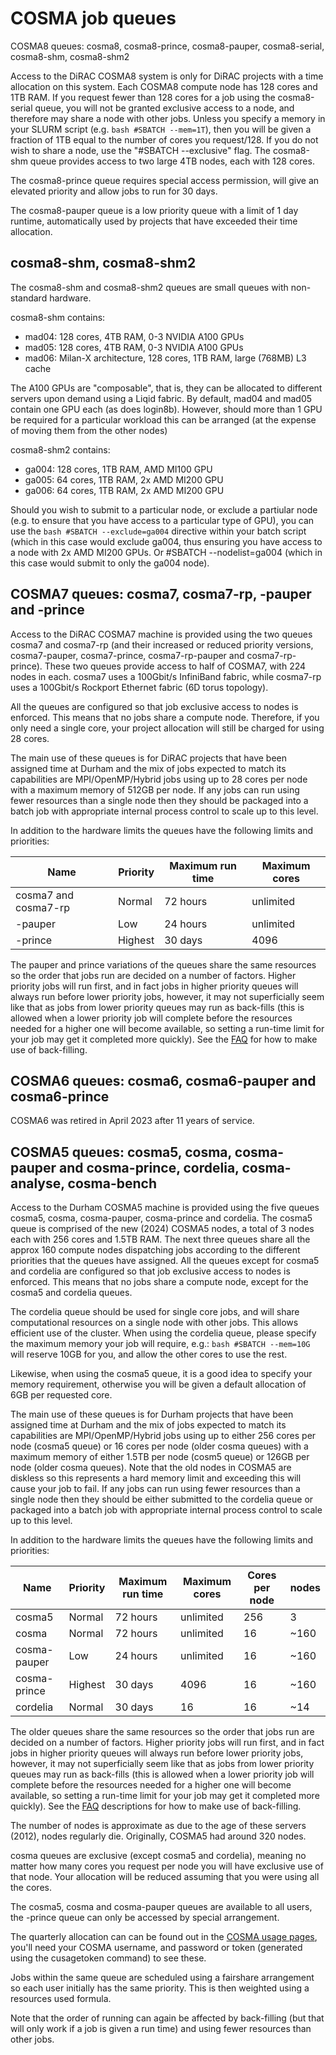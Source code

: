 # COSMA job queues

COSMA8 queues: cosma8, cosma8-prince, cosma8-pauper, cosma8-serial, cosma8-shm, cosma8-shm2

Access to the DiRAC COSMA8 system is only for DiRAC projects with a time allocation on this system. Each COSMA8 compute node has 128 cores and 1TB RAM. If you request fewer than 128 cores for a job using the cosma8-serial queue, you will not be granted exclusive access to a node, and therefore may share a node with other jobs. Unless you specify a memory in your SLURM script (e.g. ```bash #SBATCH --mem=1T```), then you will be given a fraction of 1TB equal to the number of cores you request/128. If you do not wish to share a node, use the "#SBATCH --exclusive" flag. The cosma8-shm queue provides access to two large 4TB nodes, each with 128 cores.

The cosma8-prince queue requires special access permission, will give an elevated priority and allow jobs to run for 30 days.

The cosma8-pauper queue is a low priority queue with a limit of 1 day runtime, automatically used by projects that have exceeded their time allocation.

## cosma8-shm, cosma8-shm2

The cosma8-shm and cosma8-shm2 queues are small queues with non-standard hardware.

cosma8-shm contains:

* mad04: 128 cores, 4TB RAM, 0-3 NVIDIA A100 GPUs
* mad05: 128 cores, 4TB RAM, 0-3 NVIDIA A100 GPUs
* mad06: Milan-X architecture, 128 cores, 1TB RAM, large (768MB) L3 cache

The A100 GPUs are "composable", that is, they can be allocated to different servers upon demand using a Liqid fabric. By default, mad04 and mad05 contain one GPU each (as does login8b). However, should more than 1 GPU be required for a particular workload this can be arranged (at the expense of moving them from the other nodes)

cosma8-shm2 contains:

* ga004: 128 cores, 1TB RAM, AMD MI100 GPU
* ga005: 64 cores, 1TB RAM, 2x AMD MI200 GPU
* ga006: 64 cores, 1TB RAM, 2x AMD MI200 GPU

Should you wish to submit to a particular node, or exclude a partiular node (e.g. to ensure that you have access to a particular type of GPU), you can use the ```bash #SBATCH --exclude=ga004``` directive within your batch script (which in this case would exclude ga004, thus ensuring you have access to a node with 2x AMD MI200 GPUs. Or #SBATCH --nodelist=ga004 (which in this case would submit to only the ga004 node).

## COSMA7 queues: cosma7, cosma7-rp, -pauper and -prince

Access to the DiRAC COSMA7 machine is provided using the two queues cosma7 and cosma7-rp (and their increased or reduced priority versions, cosma7-pauper, cosma7-prince, cosma7-rp-pauper and cosma7-rp-prince). These two queues provide access to half of COSMA7, with 224 nodes in each.  cosma7 uses a 100Gbit/s InfiniBand fabric, while cosma7-rp uses a 100Gbit/s Rockport Ethernet fabric (6D torus topology).

All the queues are configured so that job exclusive access to nodes is enforced. This means that no jobs share a compute node. Therefore, if you only need a single core, your project allocation will still be charged for using 28 cores.

The main use of these queues is for DiRAC projects that have been assigned time at Durham and the mix of jobs expected to match its capabilities are MPI/OpenMP/Hybrid jobs using up to 28 cores per node with a maximum memory of 512GB per node. If any jobs can run using fewer resources than a single node then they should be packaged into a batch job with appropriate internal process control to scale up to this level.

In addition to the hardware limits the queues have the following limits and priorities:


| Name             | Priority          | Maximum run time	   | Maximum cores    |  
| ---------------- | ----------------- | ----------------------| ---------------- | 
| cosma7 and cosma7-rp           | Normal            | 72 hours              | unlimited        | 
| -pauper	   | Low               | 24 hours              | unlimited        | 
| -prince    | Highest           | 30 days               | 4096             | 

The pauper and prince variations of the queues share the same resources so the order that jobs run are decided on a number of factors. Higher priority jobs will run first, and in fact jobs in higher priority queues will always run before lower priority jobs, however, it may not superficially seem like that as jobs from lower priority queues may run as back-fills (this is allowed when a lower priority job will complete before the resources needed for a higher one will become available, so setting a run-time limit for your job may get it completed more quickly). See the [FAQ](faq) for how to make use of back-filling.

## COSMA6 queues: cosma6, cosma6-pauper and cosma6-prince

COSMA6 was retired in April 2023 after 11 years of service.

## COSMA5 queues: cosma5, cosma, cosma-pauper and cosma-prince, cordelia, cosma-analyse, cosma-bench

Access to the Durham COSMA5 machine is provided using the five queues cosma5, cosma, cosma-pauper, cosma-prince and cordelia. The cosma5 queue is comprised of the new (2024) COSMA5 nodes, a total of 3 nodes each with 256 cores and 1.5TB RAM.  The next three queues share all the approx 160 compute nodes dispatching jobs according to the different priorities that the queues have assigned. All the queues except for cosma5 and cordelia are configured so that job exclusive access to nodes is enforced. This means that no jobs share a compute node, except for the cosma5 and cordelia queues.

The cordelia queue should be used for single core jobs, and will share computational resources on a single node with other jobs. This allows efficient use of the cluster. When using the cordelia queue, please specify the maximum memory your job will require, e.g.: ```bash #SBATCH --mem=10G``` will reserve 10GB for you, and allow the other cores to use the rest.

Likewise, when using the cosma5 queue, it is a good idea to specify your memory requirement, otherwise you will be given a default allocation of 6GB per requested core.

The main use of these queues is for Durham projects that have been assigned time at Durham and the mix of jobs expected to match its capabilities are MPI/OpenMP/Hybrid jobs using up to either 256 cores per node (cosma5 queue) or 16 cores per node (older cosma queues) with a maximum memory of either 1.5TB per node (cosm5 queue) or 126GB per node (older cosma queues). Note that the old nodes in COSMA5 are diskless so this represents a hard memory limit and exceeding this will cause your job to fail. If any jobs can run using fewer resources than a single node then they should be either submitted to the cordelia queue or packaged into a batch job with appropriate internal process control to scale up to this level.

In addition to the hardware limits the queues have the following limits and priorities:

| Name             | Priority          | Maximum run time        | Maximum cores    | Cores per node | nodes |  
| ---------------- | ----------------- | ------------------------| ---------------- | ---------------| ------|
| cosma5           | Normal            | 72 hours                | unlimited        | 256            | 3     |
| cosma            | Normal            | 72 hours                | unlimited        | 16             | ~160  |
| cosma-pauper	   | Low               | 24 hours                | unlimited        | 16             | ~160  |
| cosma-prince     | Highest           | 30 days                 | 4096             | 16             | ~160  |
| cordelia         | Normal            | 30 days                 | 16               | 16             | ~14   |


The older queues share the same resources so the order that jobs run are decided on a number of factors. Higher priority jobs will run first, and in fact jobs in higher priority queues will always run before lower priority jobs, however, it may not superficially seem like that as jobs from lower priority queues may run as back-fills (this is allowed when a lower priority job will complete before the resources needed for a higher one will become available, so setting a run-time limit for your job may get it completed more quickly). See the [FAQ](faq) descriptions for how to make use of back-filling.

The number of nodes is approximate as due to the age of these servers (2012), nodes regularly die.  Originally, COSMA5 had around 320 nodes.

cosma queues are exclusive (except cosma5 and cordelia), meaning no matter how many cores you request per node you will have exclusive use of that node. Your allocation will be reduced assuming that you were using all the cores.

The cosma5, cosma and cosma-pauper queues are available to all users, the -prince queue can only be accessed by special arrangement.

The quarterly allocation can can be found out in the [COSMA usage pages](https://virgodb.cosma.dur.ac.uk/usage/login.php), you'll need your COSMA username, and password or token (generated using the cusagetoken command) to see these.

Jobs within the same queue are scheduled using a fairshare arrangement so each user initially has the same priority. This is then weighted using a resources used formula.

Note that the order of running can again be affected by back-filling (but that will only work if a job is given a run time) and using fewer resources than other jobs.
